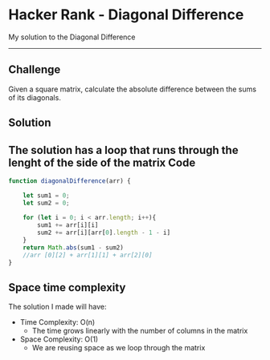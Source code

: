 # Hacker Rank - Diagonal Difference
My solution to the Diagonal Difference

---

Challenge
--
Given a square matrix, calculate the absolute difference between the sums of its diagonals.

Solution 
-----

The solution has a loop that runs through the lenght of the side of the matrix
Code
---

```js
function diagonalDifference(arr) {

    let sum1 = 0;
    let sum2 = 0;
    
    for (let i = 0; i < arr.length; i++){
        sum1 += arr[i][i]
        sum2 += arr[i][arr[0].length - 1 - i]
    }
    return Math.abs(sum1 - sum2)
    //arr [0][2] + arr[1][1] + arr[2][0]
}
```

Space time complexity
------
The solution I made will have:
- Time Complexity: O(n)
  - The time grows linearly with the number of columns in the matrix
- Space Complexity: O(1)
  - We are reusing space as we loop through the matrix
 